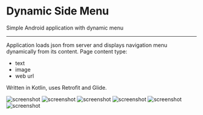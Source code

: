# Dynamic Side Menu
Simple Android application with dynamic menu

-------------------------------------

Application loads json from server and displays navigation menu dynamically from its content. 
Page content type: 
 * text 
 * image 
 * web url

Written in Kotlin, uses Retrofit and Glide.

![screenshot](https://raw.githubusercontent.com/Vitaliy-B/dynamic-side-menu/master/scrsh/device-2020-02-20-030550.jpg)
![screenshot](https://raw.githubusercontent.com/Vitaliy-B/dynamic-side-menu/master/scrsh/device-2020-02-20-030600.jpg)
![screenshot](https://raw.githubusercontent.com/Vitaliy-B/dynamic-side-menu/master/scrsh/device-2020-02-20-030610.jpg)
![screenshot](https://raw.githubusercontent.com/Vitaliy-B/dynamic-side-menu/master/scrsh/device-2020-02-20-030619.jpg)
![screenshot](https://raw.githubusercontent.com/Vitaliy-B/dynamic-side-menu/master/scrsh/device-2020-02-20-030635.jpg)
![screenshot](https://raw.githubusercontent.com/Vitaliy-B/dynamic-side-menu/master/scrsh/device-2020-02-20-030646.jpg)
